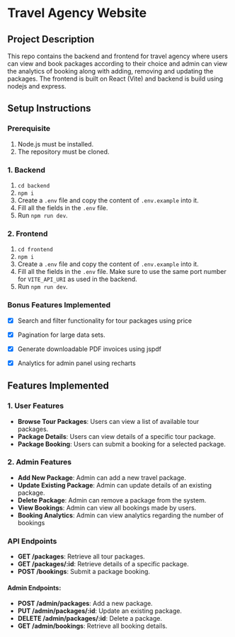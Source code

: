 # Travel Agency Website

## Project Description
This repo contains the backend and frontend for travel agency where users can view and book packages according to their choice and admin can view the analytics of booking along with adding, removing and updating the packages.
The frontend is built on React (Vite) and backend is build using nodejs and express. 

## Setup Instructions

### Prerequisite
1. Node.js must be installed.
2. The repository must be cloned.
### 1. Backend

1. `cd backend`
2. `npm i`
3. Create a `.env` file and copy the content of `.env.example` into it.
4. Fill all the fields in the `.env` file.
5. Run `npm run dev`.

### 2. Frontend

1. `cd frontend`
2. `npm i`
3. Create a `.env` file and copy the content of `.env.example` into it.
4. Fill all the fields in the `.env` file. Make sure to use the same port number for `VITE_API_URI` as used in the backend.
5. Run `npm run dev`.

### Bonus Features Implemented
- [x] Search and filter functionality for tour packages using price
- [x] Pagination for large data sets.
- [x] Generate downloadable PDF invoices using jspdf
- [x] Analytics for admin panel using recharts


## Features Implemented
### 1. User Features
- **Browse Tour Packages**: Users can view a list of available tour packages.
- **Package Details**: Users can view details of a specific tour package.
- **Package Booking**: Users can submit a booking for a selected package.

### 2. Admin Features
- **Add New Package**: Admin can add a new travel package.
- **Update Existing Package**: Admin can update details of an existing package.
- **Delete Package**: Admin can remove a package from the system.
- **View Bookings**: Admin can view all bookings made by users.
- **Booking Analytics**: Admin can view analytics regarding the number of bookings

### API Endpoints
- **GET /packages**: Retrieve all tour packages.
- **GET /packages/:id**: Retrieve details of a specific package.
- **POST /bookings**: Submit a package booking.

#### Admin Endpoints:
- **POST /admin/packages**: Add a new package.
- **PUT /admin/packages/:id**: Update an existing package.
- **DELETE /admin/packages/:id**: Delete a package.
- **GET /admin/bookings**: Retrieve all booking details.
